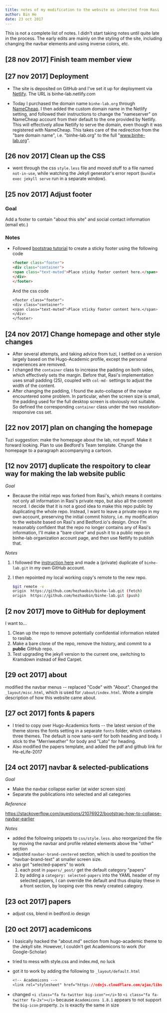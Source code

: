 ```yaml
---
title: notes of my modification to the website as inherited from Rasi
author: Bin He
date: 23 oct 2017
---
```


This is not a complete list of notes. I didn't start taking notes until quite late in the process. The early edits are mainly on the styling of the site, including changing the navbar elements and using inverse colors, etc.

## [28 nov 2017] Finish team member view


## [27 nov 2017] Deployment

- The site is deposited on GitHub and I've set it up for deployment via [Netlify](https://netlify.com). The URL is binhe-lab.netlify.com

- Today I purchased the domain name `binhe-lab.org` through [NameCheap](https://namecheap.com). I then added the custom domain name in the Netlify setting, and followed their instructions to change the "nameserver" on NameCheap account from their default to the one provided by Netlify. This will effectively allow Netlify to serve the domain, even though it was registered with NameCheap. This takes care of the redirection from the "bare domain name", i.e. "binhe-lab.org" to the full "www.binhe-lab.org".

## [26 nov 2017] Clean up the CSS

- went through the css `style.less` file and moved stuff to a file named `not-in-use`, while watching the Jekyll generator's error report (`bundle exec jekyll serve` run in a separate window).

## [25 nov 2017] Adjust footer

### Goal

Add a footer to contain "about this site" and social contact information (email etc.)

### Notes

- Followed [bootstrap tutorial](https://v4-alpha.getbootstrap.com/examples/sticky-footer-navbar/) to create a sticky footer using the following code

    ```html
    <footer class="footer">
    <div class="container">
    <span class="text-muted">Place sticky footer content here.</span>
    </div>
    </footer>
    ```

    And the css code

    ```css
    <footer class="footer">
    <div class="container">
    <span class="text-muted">Place sticky footer content here.</span>
    </div>
    </footer>
    ```

## [24 nov 2017] Change homepage and other style changes

- After several attempts, and taking advice from tuzi, I settled on a version largely based on the Hugo-Academic profile, except the personal experiences are removed.
- I changed the `container` class to increase the padding on both sides, which effectively sets the margin. Before that, Rasi's implementation uses small padding (25), coupled with `col-md-` settings to adjust the width of the content.
- After changing the padding, I found the auto-collapse of the navbar encountered some problem. In particular, when the screen size is small, the padding used for the full desktop screen is obviously not suitable. So defined the corresponding `container` class under the two resolution-responsive css set.

## [22 nov 2017] plan on changing the homepage

Tuzi suggestion: make the homepage about the lab, not myself. Make it forward looking. Plan to use Bedford's Team template. Change the homepage to a paragraph accompanying a cartoon.
## [12 nov 2017] duplicate the respoitory to clear way for making the lab website public

_Goal_

- Because the initial repo was forked from Rasi's, which means it contains not only all information in Rasi's private repo, but also all the commit record. I decide that it is not a good idea to make this repo public by duplicating the whole repo. Instead, I want to leave a private repo in my own account, preserving the initial commit history, i.e. my modification to the website based on Rasi's and Bedford.io's design. Once I'm reasonably confident that the repo no longer contains any of Rasi's information, I'll make a "bare clone" and push it to a public repo on binhe-lab organization account page, and then use Netlify to publish that.

_Notes_

1. I followed the [instruction here](https://help.github.com/articles/duplicating-a-repository/) and made a (private) duplicate of `binhe-lab.git` in my own GitHub account.
1. I then repointed my local working copy's remote to the new repo.

    ```bash
    $git remote -v
    origin  https://github.com/hezhaobin/binhe-lab.git (fetch)
    origin  https://github.com/hezhaobin/binhe-lab.git (push)
    ```

## [2 nov 2017] move to GitHub for deployment

I want to...

1. Clean up the repo to remove potentially confidential information related to rasilab.
1. Make a bare clone of the repo, remove the history, and commit to a **public** GitHub repo.
1. Test upgrading the jekyll version to the current one, switching to Kramdown instead of Red Carpet.

## [29 oct 2017] about

modified the navbar menus -- replaced "Code" with "About". Changed the `_layout/misc.html`, which is used for `/about/index.html`. Wrote a simple description of how this website came about.

## [27 oct 2017] fonts & papers

- I tried to copy over Hugo-Academics fonts -- the latest version of the theme stores the fonts setting in a separate `fonts` folder, which contains three themes. The default is now sans-serif for both heading and body. I stick to the "Merriweather" for body and "Lato" for heading.
- Also modified the papers template, and added the pdf and github link for He-eLife-2017

## [24 oct 2017] navbar & selected-publications

_Goal_

- Make the navbar collapse earlier (at wider screen size)
- Separate the publications into selected and all categories

_Reference_

https://stackoverflow.com/questions/21076922/bootstrap-how-to-collapse-navbar-earlier

_Notes_

- added the following snippets to `css/style.less`. also reorganized the file by moving the navbar and profile related elements above the "other" section
- adjusted `navbar-brand-centered` section, which is used to position the "navbar-brand-text" at smaller screen size.
- also got "selected-papers" to work
    1. each post in `papers/_post/` get the default category "papers"
    1. by adding a `category: selected-papers` into the YAML header of my selected papers, I can override the default and thus display these in a front section, by looping over this newly created category.

## [23 oct 2017] papers

- adjust css, blend in bedford.io design

## [20 oct 2017] academicons

- I basically hacked the "about.md" section from hugo-academic theme to the Jekyll site. However, I couldn't get Academicons to work (for Google-Scholar)

- tried to mess with style.css and index.md, no luck

- got it to work by adding the following to `_layout/default.html`

    ```css
    <!-- Academicons -->
    <link rel="stylesheet" href="https://cdnjs.cloudflare.com/ajax/libs/academicons/1.8.1/css/academicons.min.css" media="screen"/>
    ```

- changed `<i class="fa fa-twitter big-icon"></i>` to `<i class="fa fa-twitter fa-2x"></i>` because `Academicons 1.8.1` appears to not support the `big-icon` property. `2x` is exactly the same in size
